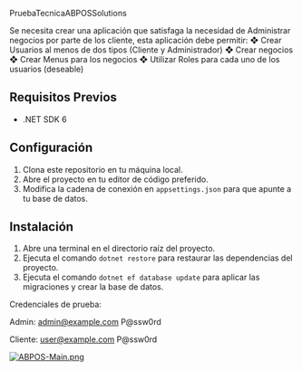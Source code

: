 PruebaTecnicaABPOSSolutions

Se necesita crear una aplicación que satisfaga la necesidad de Administrar negocios
por parte de los cliente, esta aplicación debe permitir:
❖ Crear Usuarios al menos de dos tipos (Cliente y Administrador)
❖ Crear negocios
❖ Crear Menus para los negocios
❖ Utilizar Roles para cada uno de los usuarios (deseable)

## Requisitos Previos

- .NET SDK 6

## Configuración

1. Clona este repositorio en tu máquina local.
2. Abre el proyecto en tu editor de código preferido.
3. Modifica la cadena de conexión en `appsettings.json` para que apunte a tu base de datos.

## Instalación

1. Abre una terminal en el directorio raíz del proyecto.
2. Ejecuta el comando `dotnet restore` para restaurar las dependencias del proyecto.
3. Ejecuta el comando `dotnet ef database update` para aplicar las migraciones y crear la base de datos.

Credenciales de prueba:

Admin:
admin@example.com 
P@ssw0rd

Cliente:
user@example.com
P@ssw0rd

[![ABPOS-Main.png](https://i.postimg.cc/mDMzKsvJ/ABPOS-Main.png)](https://postimg.cc/cgxL8V4B)
